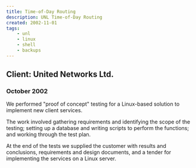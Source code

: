 ```yaml
---
title: Time-of-Day Routing
description: UNL Time-of-Day Routing
created: 2002-11-01
tags:
    - unl
    - linux
    - shell
    - backups
---
```

## Client: United Networks Ltd.
### October 2002


We performed "proof of concept" testing for a Linux-based solution to
implement new client services. 

<!--more-->

The work involved gathering requirements and identifying the scope of the
testing; setting up a database and writing scripts to perform the
functions; and working through the test plan.

At the end of the tests we supplied the customer
with results and conclusions, requirements and 
design documents, and a tender for implementing the services on a Linux
server.
